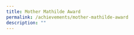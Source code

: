 ```yaml
---
title: Mother Mathilde Award
permalink: /achievements/mother-mathilde-award
description: ""
---
```

